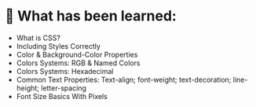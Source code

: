 <h1> 🔭 What has been learned: </h1>

- What is CSS?
- Including Styles Correctly
- Color & Background-Color Properties
- Colors Systems: RGB & Named Colors
- Colors Systems: Hexadecimal
- Common Text Properties: Text-align; font-weight; text-decoration; line-height; letter-spacing
- Font Size Basics With Pixels

